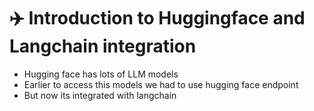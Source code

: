 # ✈️ Introduction to Huggingface and Langchain integration

* Hugging face has lots of LLM models
* Earlier to access this models we had to use hugging face endpoint
* But now its integrated with langchain
